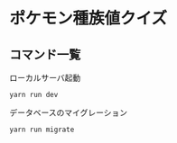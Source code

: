 # ポケモン種族値クイズ

## コマンド一覧

ローカルサーバ起動

```shell
yarn run dev
```

データベースのマイグレーション

```shell
yarn run migrate
```
